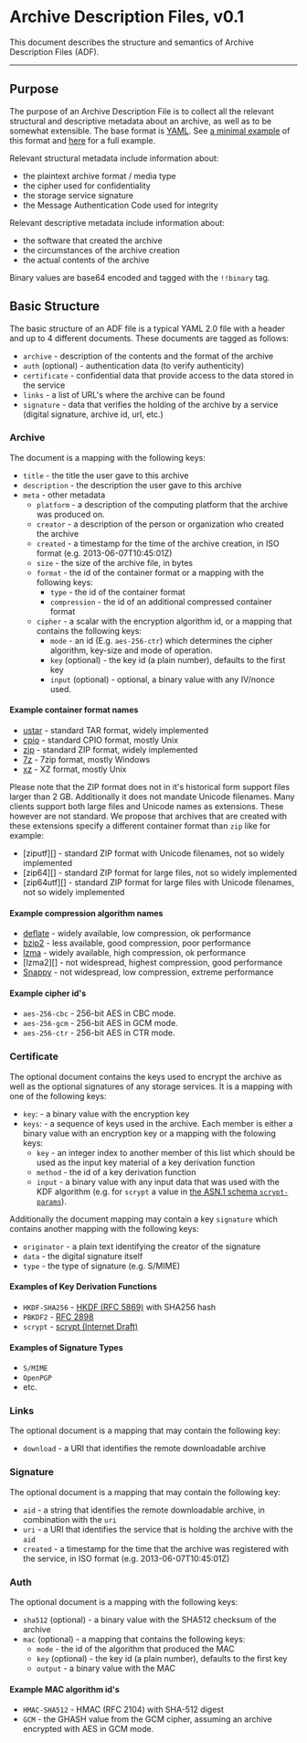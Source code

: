 # Archive Description Files, v0.1

This document describes the structure and
semantics of Archive Description Files (ADF). 

---

## Purpose

The purpose of an Archive Description File is to collect all the relevant structural and descriptive metadata about an archive, as well as to be somewhat extensible. The base format is [YAML][]. See [a minimal example](minimal.adf) of this format and [here](sample.adf) for a full example.

Relevant structural metadata include information about:
   
* the plaintext archive format / media type
* the cipher used for confidentiality
* the storage service signature
* the Message Authentication Code used for integrity

Relevant descriptive metadata include information about:

   * the software that created the archive
   * the circumstances of the archive creation
   * the actual contents of the archive

Binary values are base64 encoded and tagged with the `!!binary` tag.

## Basic Structure

The basic structure of an ADF file is a typical YAML 2.0 file with a header and up to 4 different documents. These documents are tagged as follows:

* `archive` - description of the contents and the format of the archive
* `auth` (optional) - authentication data (to verify authenticity)
* `certificate` - confidential data that provide access to the data stored in the service
* `links` - a list of URL's where the archive can be found
* `signature` - data that verifies the holding of the archive by a service (digital signature, archive id, url, etc.)

### Archive

The document is a mapping with the following keys:

* `title` - the title the user gave to this archive
* `description` - the description the user gave to this archive
* `meta` - other metadata
    - `platform` - a description of the computing platform that the archive was produced on.
    - `creator` - a description of the person or organization who created the archive
    - `created` - a timestamp for the time of the archive creation, in ISO format (e.g. 2013-06-07T10:45:01Z)
    - `size` - the size of the archive file, in bytes
    - `format` - the id of the container format or a mapping with the following keys:
        + `type` - the id of the container format
        + `compression` - the id of an additional compressed container format
    - `cipher` - a scalar with the encryption algorithm id, or a mapping that contains the following keys:
        + `mode` - an id (E.g. `aes-256-ctr`) which determines the cipher algorithm, key-size and mode of operation.
        + `key` (optional) - the key id (a plain number), defaults to the first key
        + `input` (optional) - optional, a binary value with any IV/nonce used.

#### Example container format names

* [ustar][] - standard TAR format, widely implemented
* [cpio][] - standard CPIO format, mostly Unix
* [zip][] - standard ZIP format, widely implemented
* [7z][] - 7zip format, mostly Windows
* [xz][] - XZ format, mostly Unix 

Please note that the ZIP format does not in it's historical form support files larger than 2 GB.
Additionally it does not mandate Unicode filenames. Many clients support both
large files and Unicode names as extensions. These however are not standard. We
propose that archives that are created with these extensions specify a
different container format than `zip` like for example: 

* [ziputf][] - standard ZIP format with Unicode filenames, not so widely implemented
* [zip64][] - standard ZIP format for large files, not so widely implemented
* [zip64utf][] - standard ZIP format for large files with Unicode filenames, not so widely implemented


#### Example compression algorithm names

* [deflate][] - widely available, low compression, ok performance
* [bzip2][] - less available, good compression, poor performance
* [lzma][] - widely available, high compression, ok performance
* [lzma2][] - not widespread, highest compression, good performance
* [Snappy][] - not widespread, low compression,  extreme performance

#### Example cipher id's

* `aes-256-cbc` - 256-bit AES in CBC mode.
* `aes-256-gcm` - 256-bit AES in GCM mode.
* `aes-256-ctr` - 256-bit AES in CTR mode.

### Certificate

The optional document contains the keys used to encrypt the archive as well as the optional signatures of any storage services. It is a mapping with one of the following keys:

* `key`: - a binary value with the encryption key
* `keys`: - a sequence of keys used in the archive. Each member is either a binary value with an encryption key or a mapping with the folowing keys:
    - `key` - an integer index to another member of this list which should be used as the input key material of a key derivation function
    - `method` - the id of a key derivation function
    - `input` - a binary value with any input data that was used with the KDF algorithm (e.g. for `scrypt` a value in [the ASN.1 schema `scrypt-params`](http://tools.ietf.org/html/draft-josefsson-scrypt-kdf-01#section-6)).

Additionally the document mapping may contain a key `signature` which contains another mapping with the following keys:

* `originator` - a plain text identifying the creator of the signature
* `data` - the digital signature itself
* `type` - the type of signature (e.g. S/MIME)

#### Examples of Key Derivation Functions

* `HKDF-SHA256` - [HKDF (RFC 5869)]() with SHA256 hash
* `PBKDF2` - [RFC 2898]()
* `scrypt` - [scrypt (Internet Draft)]()

#### Examples of Signature Types

* `S/MIME`
* `OpenPGP`
* etc.

### Links

The optional document is a mapping that may contain the following key:

* `download` - a URI that identifies the remote downloadable archive

### Signature

The optional document is a mapping that may contain the following key:

* `aid` - a string that identifies the remote downloadable archive, in combination with the `uri`
* `uri` - a URI that identifies the service that is holding the archive with the `aid`
* `created` - a timestamp for the time that the archive was registered with the service, in ISO format (e.g. 2013-06-07T10:45:01Z)

### Auth

The optional document is a mapping with the following keys:

* `sha512` (optional) - a binary value with the SHA512 checksum of the archive
* `mac` (optional) - a mapping that contains the following keys:
    - `mode` - the id of the algorithm that produced the MAC
    - `key` (optional) - the key id (a plain number), defaults to the first key
    - `output` - a binary value with the MAC

#### Example MAC algorithm id's

* `HMAC-SHA512` - HMAC (RFC 2104) with SHA-512 digest
* `GCM` - the GHASH value from the GCM cipher, assuming an archive encrypted with AES in GCM mode.


 [YAML]: http://www.yaml.org "YAML"
 [deflate]: https://en.wikipedia.org/wiki/DEFLATE#Stream_format "Deflate stream format"
 [Snappy]: http://code.google.com/p/snappy/source/browse/trunk/README
 [lzma]: https://en.wikipedia.org/wiki/LZMA#Compressed_format_overview "LZMA compressed format"
 [bzip2]: https://en.wikipedia.org/wiki/Bzip2#File_format "Bzip2"
 [zip]: https://en.wikipedia.org/wiki/ZIP_(file_format) "Zip file format"
 [7z]: http://www.7-zip.org/7z.htmla "7z file format"
 [xz]: http://tukaani.org/xz/xz-file-format.txt "XZ file format"
 [ustar]: http://pubs.opengroup.org/onlinepubs/9699919799/utilities/pax.html#tag_20_92_13_06 "ustar file format"
 [cpio]: http://pubs.opengroup.org/onlinepubs/9699919799/utilities/pax.html#tag_20_92_13_07 "cpio file format"
 [HKDF (RFC 5869)]: http://tools.ietf.org/html/rfc5869 "HKDF"
 [RFC 2898]: http://tools.ietf.org/html/rfc2898 "PBKDF"
 [scrypt (Internet Draft)]: http://tools.ietf.org/html/draft-josefsson-scrypt-kdf-01 "draft-josefsson-scrypt-kdf-01"
